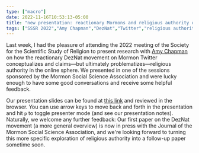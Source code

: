 ```yaml
---
type: ["macro"]
date: 2022-11-16T10:53:13-05:00
title: "new presentation: reactionary Mormons and religious authority online"
tags: ["SSSR 2022","Amy Chapman","DezNat","Twitter","religious authority","MSSA","Mormon Twitter","conferences","JMSSA"]
---
```

Last week, I had the pleasure of attending the 2022 meeting of the Society for the Scientific Study of Religion to present research with [Amy Chapman](https://www.amylchapman.com/) on how the reactionary DezNat movement on Mormon Twitter conceptualizes and claims—but ultimately problematizes—religious authority in the online sphere. We presented in one of the sessions sponsored by the Mormon Social Science Association and were lucky enough to have some good conversations and receive some helpful feedback. 

Our presentation slides can be found at [this link](https://spencergreenhalgh.com/work/_mssa_2022_deznat.html#1) and reviewed in the browser. You can use arrow keys to move back and forth in the presentation and hit `p` to toggle presenter mode (and see our presentation notes). Naturally, we welcome any further feedback: Our first paper on the DezNat movement (a more general overview) is now in press with the Journal of the Mormon Social Science Association, and we're looking forward to turning this more specific exploration of religious authority into a follow-up paper sometime soon.
